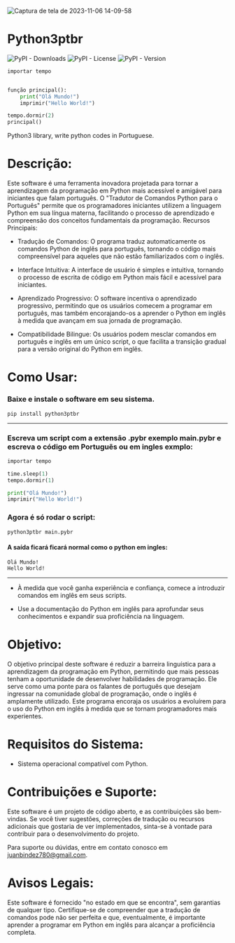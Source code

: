 

![Captura de tela de 2023-11-06 14-09-58](https://github.com/Python3-ptbr/python3-ptbr/assets/79322362/c106b617-887d-46bb-86f8-fcb3f2c84012)

# Python3ptbr

![PyPI - Downloads](https://img.shields.io/pypi/dm/python3ptbr)
![PyPI - License](https://img.shields.io/pypi/l/python3ptbr)
![PyPI - Version](https://img.shields.io/pypi/v/python3ptbr)

```python
importar tempo


função principal():
    print("Olá Mundo!")
    imprimir("Hello World!")

tempo.dormir(2)
principal()

```

Python3 library, write python codes in Portuguese.

# Descrição:

Este software é uma ferramenta inovadora projetada para tornar a aprendizagem da programação em Python mais acessível e amigável para iniciantes que falam português. O "Tradutor de Comandos Python para o Português" permite que os programadores iniciantes utilizem a linguagem Python em sua língua materna, facilitando o processo de aprendizado e compreensão dos conceitos fundamentais da programação.
Recursos Principais:

- Tradução de Comandos: O programa traduz automaticamente os comandos Python de inglês para português, tornando o código mais compreensível para aqueles que não estão familiarizados com o inglês.

- Interface Intuitiva: A interface de usuário é simples e intuitiva, tornando o processo de escrita de código em Python mais fácil e acessível para iniciantes.

- Aprendizado Progressivo: O software incentiva o aprendizado progressivo, permitindo que os usuários comecem a programar em português, mas também encorajando-os a aprender o Python em inglês à medida que avançam em sua jornada de programação.

- Compatibilidade Bilingue: Os usuários podem mesclar comandos em português e inglês em um único script, o que facilita a transição gradual para a versão original do Python em inglês.

# Como Usar:

### Baixe e instale o software em seu sistema.

    pip install python3ptbr

----------

### Escreva um script com a extensão .pybr exemplo main.pybr e escreva o código em Portuguẽs ou em ingles exmplo:

```python
importar tempo

time.sleep(1)
tempo.dormir(1)

print("Olá Mundo!")
imprimir("Hello World!")

```

### Agora é só rodar o script:

    python3ptbr main.pybr

#### A saída ficará ficará normal como o python em ingles:

    Olá Mundo!
    Hello World!

----------

- À medida que você ganha experiência e confiança, comece a introduzir comandos em inglês em seus scripts.

- Use a documentação do Python em inglês para aprofundar seus conhecimentos e expandir sua proficiência na linguagem.

# Objetivo:

O objetivo principal deste software é reduzir a barreira linguística para a aprendizagem da programação em Python, permitindo que mais pessoas tenham a oportunidade de desenvolver habilidades de programação. Ele serve como uma ponte para os falantes de português que desejam ingressar na comunidade global de programação, onde o inglês é amplamente utilizado. Este programa encoraja os usuários a evoluírem para o uso do Python em inglês à medida que se tornam programadores mais experientes.

# Requisitos do Sistema:

- Sistema operacional compatível com Python.

# Contribuições e Suporte:

Este software é um projeto de código aberto, e as contribuições são bem-vindas. Se você tiver sugestões, correções de tradução ou recursos adicionais que gostaria de ver implementados, sinta-se à vontade para contribuir para o desenvolvimento do projeto.

Para suporte ou dúvidas, entre em contato conosco em juanbindez780@gmail.com.

# Avisos Legais:

Este software é fornecido "no estado em que se encontra", sem garantias de qualquer tipo. Certifique-se de compreender que a tradução de comandos pode não ser perfeita e que, eventualmente, é importante aprender a programar em Python em inglês para alcançar a proficiência completa.
